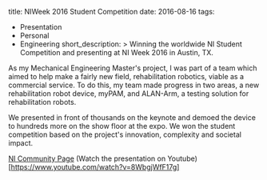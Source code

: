title: NIWeek 2016 Student Competition
date: 2016-08-16
tags:
  - Presentation
  - Personal
  - Engineering
short_description: >
  Winning the worldwide NI Student Competition and presenting at NI Week 2016
  in Austin, TX.


As my Mechanical Engineering Master's project, I was part of a team
which aimed to help make a fairly new field, rehabilitation robotics,
viable as a commercial service. To do this, my team made progress in two
areas, a new rehabilitation robot device, myPAM, and ALAN-Arm, a testing solution
for rehabilitation robots.

We presented in front of thousands on the keynote and demoed the device
to hundreds more on the show floor at the expo. We won the student
competition based on the project's innovation, complexity and societal
impact.

[NI Community Page](https://decibel.ni.com/content/docs/DOC-46580)
(Watch the presentation on Youtube)[https://www.youtube.com/watch?v=8WbgjWfF17g]
